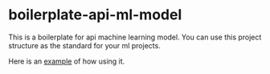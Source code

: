 # boilerplate-api-ml-model

This is a boilerplate for api machine learning model. You can use this project structure as the standard for your ml projects.

Here is an [example](https://github.com/rezkyws/api-ner-german) of how using it.
